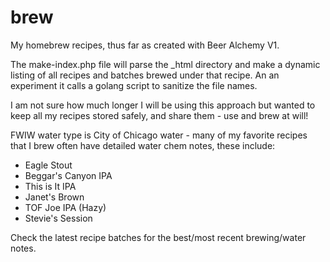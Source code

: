 # brew
My homebrew recipes, thus far as created with Beer Alchemy V1. 

The make-index.php file will parse the _html directory and make a dynamic listing of all recipes and batches brewed under that recipe. An an experiment it calls a golang script to sanitize the file names.

I am not sure how much longer I will be using this approach but wanted to keep all my recipes stored safely, and share them - use and brew at will! 

FWIW water type is City of Chicago water - many of my favorite recipes that I brew often have detailed water chem notes, these include:

* Eagle Stout
* Beggar's Canyon IPA
* This is It IPA
* Janet's Brown
* TOF Joe IPA (Hazy)
* Stevie's Session

Check the latest recipe batches for the best/most recent brewing/water notes. 
